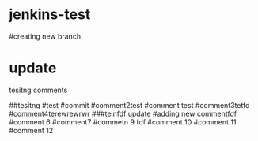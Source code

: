 # jenkins-test
#creating new branch
# update
tesitng comments

##tesitng
#test
#commit
#comment2test
#comment
test
#comment3tetfd
#comment4terewrewrwr
###teinfdf
update
#adding new commentfdf
#comment 6
#comment7
#commetn 9
fdf
#comment 10
#comment 11
#comment 12
